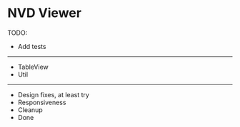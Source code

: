 # NVD Viewer

TODO:

- Add tests

---

- TableView
- Util

---

- Design fixes, at least try
- Responsiveness
- Cleanup
- Done
